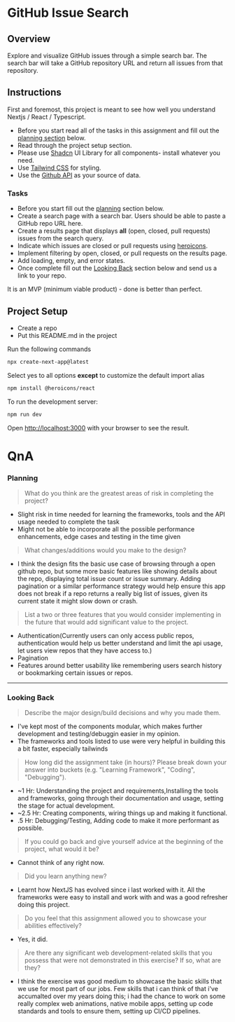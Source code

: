 
# GitHub Issue Search  
  
## Overview  
Explore and visualize GitHub issues through a simple search bar. The search bar will take a GitHub repository URL and return all issues from that repository.  
  
  
## Instructions  
  
First and foremost, this project is meant to see how well you understand Nextjs / React / Typescript.   
- Before you start read all of the tasks in this assignment and fill out the [planning section](#planning) below. 
- Read through the project setup section.  
- Please use [Shadcn](https://ui.shadcn.com/docs/components/accordion) UI Library for all components- install whatever you need.  
- Use [Tailwind CSS](https://tailwindcss.com/docs) for styling.  
- Use the [Github API](https://docs.github.com/en/rest/reference) as your source of data.  
  
  
  
### Tasks  
  
- Before you start fill out the [planning](#planning) section below.   
- Create a search page with a search bar. Users should be able to paste a GitHub repo URL here.  
- Create a results page that displays **all** (open, closed, pull requests) issues from the search query.  
- Indicate which issues are closed or pull requests using [heroicons](https://github.com/tailwindlabs/heroicons).   
- Implement filtering by open, closed, or pull requests on the results page.  
- Add loading, empty, and error states.  
- Once complete fill out the [Looking Back](#looking-back) section below and send us a link to your repo.  
  
  
It is an MVP (minimum viable product) - done is better than perfect.  
  
## Project Setup  
  
- Create a repo  
- Put this README.md in the project  
  
Run the following commands  
  
```bash  
npx create-next-app@latest  
```  
Select yes to all options **except** to customize the default import alias  
```bash  
npm install @heroicons/react  
```  
To run the development server:  
  
```bash  
npm run dev  
```  
  
Open [http://localhost:3000](http://localhost:3000) with your browser to see the result.  
  
  
  
# QnA  
  
### Planning  
  
> What do you think are the greatest areas of risk in completing the project?  
  - Slight risk in time needed for learning the frameworks, tools and the API usage needed to complete the task
  - Might not be able to incorporate all the possible performance enhancements, edge cases and testing in the time given
  
> What changes/additions would you make to the design?  
 - I think the design fits the basic use case of browsing through a open github repo, but some more basic features like showing details about the repo, displaying total issue count or issue summary. Adding pagination or a similar performance strategy would help ensure this app does not break if a repo returns a really big list of issues, given its current state it might slow down or crash. 
  
> List a two or three features that you would consider implementing in the future that would add significant value to the project.  
  - Authentication(Currently users can only access public repos, authentication would help us better understand and limit the api usage, let users view repos that they have access to.)
  - Pagination
  - Features around better usability like remembering users search history or bookmarking certain issues or repos.
  
---  
  
### Looking Back  
  
> Describe the major design/build decisions and why you made them.  
  - I've kept most of the components modular, which makes further development and testing/debuggin easier in my opinion.
  - The frameworks and tools listed to use were very helpful in building this a bit faster, especially tailwinds
  
  
> How long did the assignment take (in hours)? Please break down your answer into buckets (e.g. "Learning Framework", "Coding", "Debugging").  
  - ~1 Hr: Understanding the project and requirements,Installing the tools and frameworks, going through their documentation and usage, setting the stage for actual development.
  - ~2.5 Hr: Creating components, wiring things up and making it functional.
  - .5 Hr: Debugging/Testing, Adding code to make it more performant as possible.

> If you could go back and give yourself advice at the beginning of the project, what would it be?  
  - Cannot think of any right now. 
  
> Did you learn anything new?  
  - Learnt how NextJS has evolved since i last worked with it. All the frameworks were easy to install and work with and was a good refresher doing this project.
  
> Do you feel that this assignment allowed you to showcase your abilities effectively?  
  - Yes, it did. 
  
> Are there any significant web development-related skills that you possess that were not demonstrated in this exercise? If so, what are they?
  - I think the exercise was good medium to showcase the basic skills that we use for most part of our jobs. Few skills that i can think of that i've accumalted over my years doing this; i had the chance to work on some really complex web animations, native mobile apps, setting up code standards and tools to ensure them, setting up CI/CD pipelines. 